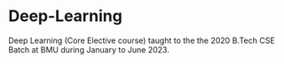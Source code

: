 # Deep-Learning
Deep Learning (Core Elective course) taught to the the 2020 B.Tech CSE Batch at BMU during January to June 2023. 
